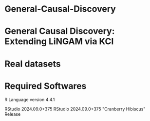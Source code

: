 # General-Causal-Discovery

# General Causal Discovery: Extending LiNGAM via KCI

# Real datasets


# Required Softwares

R Language version 4.4.1

RStudio 2024.09.0+375 RStudio 2024.09.0+375 "Cranberry Hibiscus" Release

